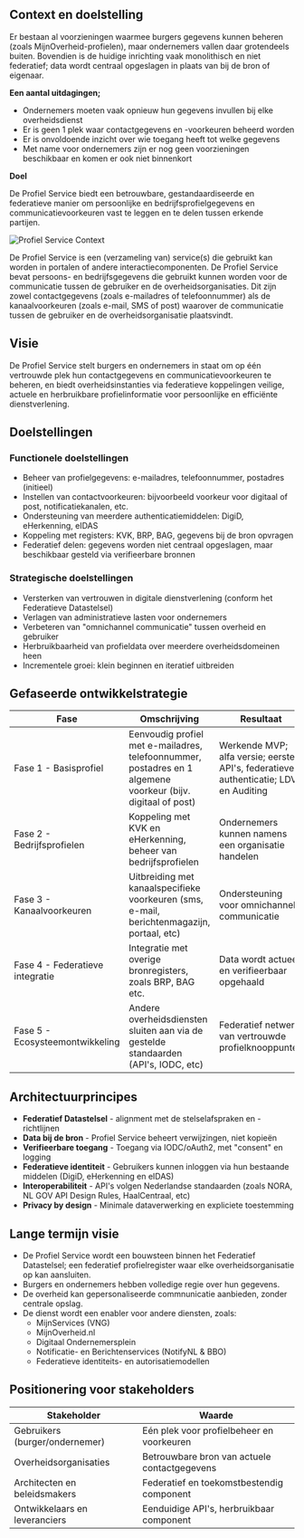 ## Context en doelstelling

Er bestaan al voorzieningen waarmee burgers gegevens kunnen beheren (zoals MijnOverheid-profielen), maar ondernemers vallen daar grotendeels buiten. Bovendien is de huidige inrichting vaak monolithisch en niet federatief; data wordt centraal opgeslagen in plaats van bij de bron of eigenaar.

**Een aantal uitdagingen;**

- Ondernemers moeten vaak opnieuw hun gegevens invullen bij elke overheidsdienst
- Er is geen 1 plek waar contactgegevens en -voorkeuren beheerd worden
- Er is onvoldoende inzicht over wie toegang heeft tot welke gegevens
- Met name voor ondernemers zijn er nog geen voorzieningen beschikbaar en komen er ook niet binnenkort

**Doel**

De Profiel Service biedt een betrouwbare, gestandaardiseerde en federatieve manier om persoonlijke en bedrijfsprofielgegevens en communicatievoorkeuren vast te leggen en te delen tussen erkende partijen.

![Profiel Service Context](embed:ProfielServiceContext)

De Profiel Service is een (verzameling van) service(s) die gebruikt kan worden in portalen of andere interactiecomponenten. De Profiel Service bevat persoons- en bedrijfsgegevens die gebruikt kunnen worden voor de communicatie tussen de gebruiker en de overheidsorganisaties. Dit zijn zowel contactgegevens (zoals e-mailadres of telefoonnummer) als de kanaalvoorkeuren (zoals e-mail, SMS of post) waarover de communicatie tussen de gebruiker en de overheidsorganisatie plaatsvindt.

## Visie

De Profiel Service stelt burgers en ondernemers in staat om op één vertrouwde plek hun contactgegevens en communicatievoorkeuren te beheren, en biedt overheidsinstanties via federatieve koppelingen veilige, actuele en herbruikbare profielinformatie voor persoonlijke en efficiënte dienstverlening.

## Doelstellingen

### Functionele doelstellingen

- Beheer van profielgegevens: e-mailadres, telefoonnummer, postadres (initieel)
- Instellen van contactvoorkeuren: bijvoorbeeld voorkeur voor digitaal of post, notificatiekanalen, etc.
- Ondersteuning van meerdere authenticatiemiddelen: DigiD, eHerkenning, eIDAS
- Koppeling met registers: KVK, BRP, BAG, gegevens bij de bron opvragen
- Federatief delen: gegevens worden niet centraal opgeslagen, maar beschikbaar gesteld via verifieerbare bronnen

### Strategische doelstellingen

- Versterken van vertrouwen in digitale dienstverlening (conform het Federatieve Datastelsel)
- Verlagen van administratieve lasten voor ondernemers
- Verbeteren van "omnichannel communicatie" tussen overheid en gebruiker
- Herbruikbaarheid van profieldata over meerdere overheidsdomeinen heen
- Incrementele groei: klein beginnen en iteratief uitbreiden

## Gefaseerde ontwikkelstrategie

| Fase                            | Omschrijving                                                                                                 | Resultaat                                                                           |
| ------------------------------- | ------------------------------------------------------------------------------------------------------------ | ----------------------------------------------------------------------------------- |
| Fase 1 - Basisprofiel           | Eenvoudig profiel met e-mailadres, telefoonnummer, postadres en 1 algemene voorkeur (bijv. digitaal of post) | Werkende MVP; alfa versie; eerste API's, federatieve authenticatie; LDV en Auditing |
| Fase 2 - Bedrijfsprofielen      | Koppeling met KVK en eHerkenning, beheer van bedrijfsprofielen                                               | Ondernemers kunnen namens een organisatie handelen                                  |
| Fase 3 - Kanaalvoorkeuren       | Uitbreiding met kanaalspecifieke voorkeuren (sms, e-mail, berichtenmagazijn, portaal, etc)                   | Ondersteuning voor omnichannel communicatie                                         |
| Fase 4 - Federatieve integratie | Integratie met overige bronregisters, zoals BRP, BAG etc.                                                    | Data wordt actueel en verifieerbaar opgehaald                                       |
| Fase 5 - Ecosysteemontwikkeling | Andere overheidsdiensten sluiten aan via de gestelde standaarden (API's, IODC, etc)                          | Federatief netwerk van vertrouwde profielknooppunten                                |

## Architectuurprincipes

- **Federatief Datastelsel** - alignment met de stelselafspraken en -richtlijnen
- **Data bij de bron** - Profiel Service beheert verwijzingen, niet kopieën
- **Verifieerbare toegang** - Toegang via IODC/oAuth2, met "consent" en logging
- **Federatieve identiteit** - Gebruikers kunnen inloggen via hun bestaande middelen (DigiD, eHerkenning en eIDAS)
- **Interoperabiliteit** - API's volgen Nederlandse standaarden (zoals NORA, NL GOV API Design Rules, HaalCentraal, etc)
- **Privacy by design** - Minimale dataverwerking en expliciete toestemming

## Lange termijn visie

- De Profiel Service wordt een bouwsteen binnen het Federatief Datastelsel; een federatief profielregister waar elke overheidsorganisatie op kan aansluiten.
- Burgers en ondernemers hebben volledige regie over hun gegevens.
- De overheid kan gepersonaliseerde commnunicatie aanbieden, zonder centrale opslag.
- De dienst wordt een enabler voor andere diensten, zoals:
  - MijnServices (VNG)
  - MijnOverheid.nl
  - Digitaal Ondernemersplein
  - Notificatie- en Berichtenservices (NotifyNL & BBO)
  - Federatieve identiteits- en autorisatiemodellen

## Positionering voor stakeholders

| Stakeholder                    | Waarde                                       |
| ------------------------------ | -------------------------------------------- |
| Gebruikers (burger/ondernemer) | Eén plek voor profielbeheer en voorkeuren    |
| Overheidsorganisaties          | Betrouwbare bron van actuele contactgegevens |
| Architecten en beleidsmakers   | Federatief en toekomstbestendig component    |
| Ontwikkelaars en leveranciers  | Eenduidige API's, herbruikbaar component     |

